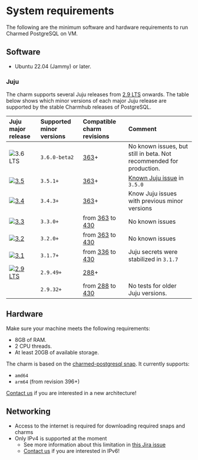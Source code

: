 # System requirements

The following are the minimum software and hardware requirements to run Charmed PostgreSQL on VM.

## Software
* Ubuntu 22.04 (Jammy) or later.

### Juju

The charm supports several Juju releases from [2.9 LTS](https://juju.is/docs/juju/roadmap#juju-juju-29) onwards. The table below shows which minor versions of each major Juju release are supported by the stable Charmhub releases of PostgreSQL.

| Juju major release | Supported minor versions | Compatible charm revisions |Comment |
|:--------|:-----|:-----|:-----|
| ![3.6 LTS] | `3.6.0-beta2` | [363]+ | No known issues, but still in beta. Not recommended for production. |
| [![3.5]](https://juju.is/docs/juju/roadmap#juju-juju-35) | `3.5.1+` | [363]+  | [Known Juju issue](https://bugs.launchpad.net/juju/+bug/2066517) in `3.5.0` |
| [![3.4]](https://juju.is/docs/juju/roadmap#juju-juju-34) | `3.4.3+` | [363]+ | Know Juju issues with previous minor versions |
| [![3.3]](https://juju.is/docs/juju/roadmap#juju-juju-33) | `3.3.0+` | from [363] to [430] | No known issues |
| [![3.2]](https://juju.is/docs/juju/roadmap#juju-juju-32) | `3.2.0+` | from [363] to [430]  | No known issues |
| [![3.1]](https://juju.is/docs/juju/roadmap#juju-juju-31) | `3.1.7+` | from [336] to [430] | Juju secrets were stabilized in `3.1.7` |
| [![2.9 LTS]](https://juju.is/docs/juju/roadmap#juju-juju-29)  | `2.9.49+` | [288]+ | |
|  | `2.9.32+` | from [288] to [430] | No tests for older Juju versions. |

## Hardware

Make sure your machine meets the following requirements:

* 8GB of RAM.
* 2 CPU threads.
* At least 20GB of available storage.

The charm is based on the [charmed-postgresql snap](https://snapcraft.io/charmed-postgresql). It currently supports:
* `amd64`
* `arm64` (from revision 396+)

[Contact us](/t/11863) if you are interested in a new architecture!

## Networking
* Access to the internet is required for downloading required snaps and charms
* Only IPv4 is supported at the moment
  * See more information about this limitation in [this Jira issue](https://warthogs.atlassian.net/browse/DPE-4695)
  * [Contact us](/t/11863) if you are interested in IPv6!


<!-- BADGES -->

[2.9 LTS]: https://img.shields.io/badge/2.9_LTS-%23E95420?label=Juju
[3.1]: https://img.shields.io/badge/3.1-%23E95420?label=Juju
[3.2]: https://img.shields.io/badge/3.2-%23E95420?label=Juju
[3.3]: https://img.shields.io/badge/3.3-%23E95420?label=Juju
[3.4]: https://img.shields.io/badge/3.4-%23E95420?label=Juju
[3.5]: https://img.shields.io/badge/3.5-%23E95420?label=Juju
[3.6 LTS]: https://img.shields.io/badge/3.6_LTS-%23E95420?label=Juju

<!-- LINKS -->
[288]: /t/11876
[336]: /t/11877
[363]: /t/13124
[430]: /t/14067